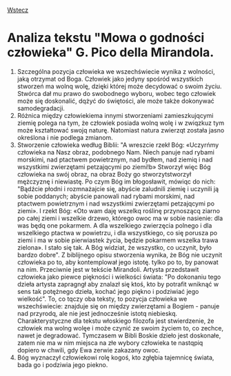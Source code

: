 [Wstecz](../polski.md)

# Analiza tekstu "Mowa o godności człowieka" G. Pico della Mirandola.

1.  Szczególna pozycja człowieka we wszechświecie wynika z wolności, jaką otrzymat od Boga. Człowiek jako jedyny spośród wszystkich stworzeń ma wolnq wolę, dzięki której może decydować o swoim życiu. Stwórca dał mu prawo do swobodnego wyboru, wobec tego człowiek może się doskonalić, dqżyć do świętości, ale może także dokonywać samodegradacji.
2.  Różnica między człowiekiema innymi stworzeniami zamieszkujqcymi ziemię polega na tym, że człowiek posiada wolnq wolę i w zwiqzkuz tym może kształtować swojq naturę. Natomiast natura zwierzqt została jasno określona i nie podlega zmianom.
3.  Stworzenie człowieka według Biblii:
    "A wreszcie rzekł Bóg: «Uczyrńmy człowieka na Nasz obraz, podobnego Nam. Niech panuje nad rybami morskimi, nad ptactwem powietrznym, nad bydłem, nad ziemiq i nad wszystkimi zwierzętami petzajqcymi po ziemi!b» Stworzył więc Bóg człowieka na swój obraz, na obraz Boży go stworzytstworzył mężczyznę i niewiastę. Po czym Bóg im błogosławit, mówiqc do nich: "Bądźcie płodni i rozmnażajcie się, abyście zaludnili ziemię i uczynili ją sobie poddanych; abyście panowali nad rybami morskimi, nad ptactwem powietrznym i nad wszystkimi zwierzętami petzajqcymi po ziemi». I rzekt Bóg: «Oto wam daję wszelkq roślinę przynoszącq ziarno po całej ziemi i wszelkie drzewo, którego owoc ma w sobie nasienie: dla was będq one pokarmem. A dla wszelkiego zwierzęcia polnego i dla wszelkiego ptactwa w powietrzu, i dla wszystkiego, co się porusza po ziemi i ma w sobie pierwiastek życia, będzie pokarmem wszelka trawa zielona». I stało się tak. A Bóg widziat, że wszystko, co uczynit, było bardzo dobre".
        Z biblijnego opisu stworzenia wynika, że Bóg nie uczynit człowieka po to, aby kontemplował jego istotę. tylko po to, by panowat na nim. Przeciwnie jest w tekście Mirandoli. Artysta przedstawit człowieka jako piewce piękności i wielkości świata: "Po dokonaniu tego dzieła artysta zapragngł aby znalazł się ktoś, kto by potrafit wniknąć w sens tak potężnego dzieła, kochać jego piękno i podziwiać jego wielkość". To, co tqczy oba teksty, to pozycja człowieka we wszechświecie: znajduje się on między zwierzętami a Bogiem - panuje nad przyrodq, ale nie jest jednocześnie istotq niebieskq. Charakterystyczne dla tekstu włoskiego filozofa jest stwierdzenie, że człowiek ma wolng wolęe i może czynić ze swoim życiem to, co zechce, nawet je degradować. Tymczasem w Bibli Boskie dzieło jest doskonałe, zatem nie ma w nim miejsca na złe wybory człowieka te nastqpiq dopiero w chwili, gdy Ewa zerwie zakazany owoc.
4.  Bóg wyznaczył człowiekowi rolę kogoś, kto zgłębia tajemnicę świata, bada go i podziwia jego piekno.
